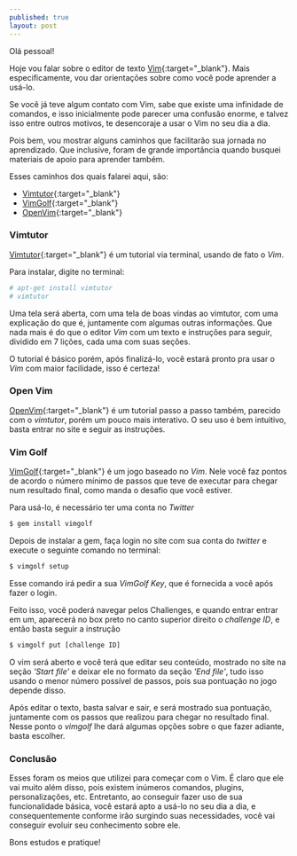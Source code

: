 ```yaml
---
published: true
layout: post
---
```




Olá pessoal! 

Hoje vou falar sobre o editor de texto [Vim](http://www.vim.org/ "Vim"){:target="_blank"}. Mais especificamente, vou dar orientações sobre como você pode aprender a usá-lo. 

Se você já teve algum contato com Vim, sabe que existe uma infinidade de comandos, e isso inicialmente pode parecer uma confusão enorme, e talvez isso entre outros motivos, te desencoraje a usar o Vim no seu dia a dia. 

Pois bem, vou mostrar alguns caminhos que facilitarão sua jornada no aprendizado. Que inclusive, foram de grande importância quando busquei materiais de apoio para aprender também.

Esses caminhos dos quais falarei aqui, são:

- [Vimtutor](http://linuxcommand.org/man_pages/vimtutor1.html "Vimtutor"){:target="_blank"}
- [VimGolf](http://www.vimgolf.com/ "Vim Golf"){:target="_blank"}
- [OpenVim](http://www.openvim.com/ "OpenVim"){:target="_blank"}

### Vimtutor 

[Vimtutor](http://linuxcommand.org/man_pages/vimtutor1.html "Vimtutor"){:target="_blank"} é um tutorial via terminal, usando de fato o _Vim_. 

Para instalar, digite no terminal:

```bash
# apt-get install vimtutor
# vimtutor
```

Uma tela será aberta, com uma tela de boas vindas ao vimtutor, com uma explicação do que é, juntamente com algumas outras informações. Que nada mais é do que o editor _Vim_ com um texto e instruções para seguir, dividido em 7 lições, cada uma com suas seções. 

O tutorial é básico porém, após finalizá-lo, você estará pronto pra usar o _Vim_ com maior facilidade, isso é certeza!

### Open Vim 

[OpenVim](http://www.openvim.com/ "OpenVim"){:target="_blank"} é um tutorial passo a passo também, parecido com o _vimtutor_, porém um pouco mais interativo. O seu uso é bem intuitivo, basta entrar no site e seguir as instruções.

### Vim Golf 

[VimGolf](http://www.vimgolf.com/ "Vim Golf"){:target="_blank"} é um jogo baseado no _Vim_. Nele você faz pontos de acordo o número mínimo de passos que teve de executar para chegar num resultado final, como manda o desafio que você estiver.

Para usá-lo, é necessário ter uma conta no _Twitter_

```bash
$ gem install vimgolf
```

Depois de instalar a gem, faça login no site com sua conta do _twitter_ e execute o seguinte comando no terminal:

```bash
$ vimgolf setup
```

Esse comando irá pedir a sua _VimGolf Key_, que é fornecida a você após fazer o login.

Feito isso, você poderá navegar pelos Challenges, e quando entrar entrar em um, aparecerá no box preto no canto superior direito o _challenge ID_, e então basta seguir a instrução

```bash
$ vimgolf put [challenge ID]
```

O vim será aberto e você terá que editar seu conteúdo, mostrado no site na seção _'Start file'_ e deixar ele no formato da seção _'End file'_, tudo isso usando o menor número possível de passos, pois sua pontuação no jogo depende disso.

Após editar o texto, basta salvar e sair, e será mostrado sua pontuação, juntamente com os passos que realizou para chegar no resultado final. Nesse ponto o _vimgolf_ lhe dará algumas opções sobre o que fazer adiante, basta escolher.


### Conclusão

Esses foram os meios que utilizei para começar com o Vim. É claro que ele vai muito além disso, pois existem inúmeros comandos, plugins, personalizações, etc. Entretanto, ao conseguir fazer uso de sua funcionalidade básica, você estará apto a usá-lo no seu dia a dia, e consequentemente conforme irão surgindo suas necessidades, você vai conseguir evoluir seu conhecimento sobre ele.

Bons estudos e pratique!
